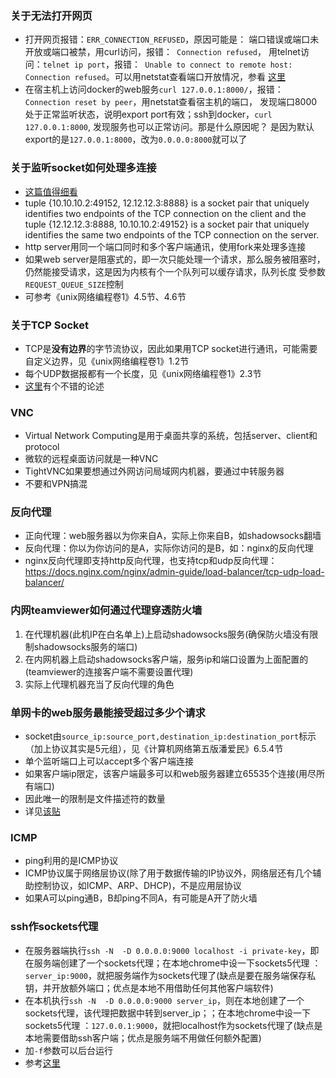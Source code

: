 ### 关于无法打开网页
* 打开网页报错：`ERR_CONNECTION_REFUSED`，原因可能是： 端口错误或端口未开放或端口被禁，用curl访问，报错：` Connection refused`，
用telnet访问：`telnet ip port`，报错：` Unable to connect to remote host: Connection refused`。可以用netstat查看端口开放情况，参看
[这里](https://serverfault.com/a/725263/267349)
* 在宿主机上访问docker的web服务`curl 127.0.0.1:8000/`，报错：`Connection reset by peer`，用netstat查看宿主机的端口，
发现端口8000处于正常监听状态，说明export port有效；ssh到docker，`curl 127.0.0.1:8000`, 发现服务也可以正常访问。那是什么原因呢？
是因为默认export的是`127.0.0.1:8000`，改为`0.0.0.0:8000`就可以了

### 关于监听socket如何处理多连接
* [这篇值得细看](https://ruslanspivak.com/lsbaws-part3/)
* tuple {10.10.10.2:49152, 12.12.12.3:8888} is a socket pair that uniquely identifies two endpoints of the TCP 
connection on the client and the tuple {12.12.12.3:8888, 10.10.10.2:49152} is a socket pair that uniquely identifies 
the same two endpoints of the TCP connection on the server.
* http server用同一个端口同时和多个客户端通讯，使用fork来处理多连接
* 如果web server是阻塞式的，即一次只能处理一个请求，那么服务被阻塞时，仍然能接受请求，这是因为内核有个一个队列可以缓存请求，队列长度
受参数`REQUEST_QUEUE_SIZE`控制
* 可参考《unix网络编程卷1》4.5节、4.6节

### 关于TCP Socket
* TCP是**没有边界**的字节流协议，因此如果用TCP socket进行通讯，可能需要自定义边界，见《unix网络编程卷1》1.2节
* 每个UDP数据报都有一个长度，见《unix网络编程卷1》2.3节
* [这里](https://stackoverflow.com/a/2862176/2272451)有个不错的论述

### VNC
*  Virtual Network Computing是用于桌面共享的系统，包括server、client和protocol
*  微软的远程桌面访问就是一种VNC
*  TightVNC如果要想通过外网访问局域网内机器，要通过中转服务器
*  不要和VPN搞混

### 反向代理
* 正向代理：web服务器以为你来自A，实际上你来自B，如shadowsocks翻墙
* 反向代理：你以为你访问的是A，实际你访问的是B，如：nginx的反向代理
* nginx反向代理即支持http反向代理，也支持tcp和udp反向代理：https://docs.nginx.com/nginx/admin-guide/load-balancer/tcp-udp-load-balancer/

 ### 内网teamviewer如何通过代理穿透防火墙
 1. 在代理机器(此机IP在白名单上)上启动shadowsocks服务(确保防火墙没有限制shadowsocks服务的端口)
 2. 在内网机器上启动shadowsocks客户端，服务ip和端口设置为上面配置的(teamviewer的连接客户端不需要设置代理)
 3. 实际上代理机器充当了反向代理的角色
 
 ### 单网卡的web服务最能接受超过多少个请求
 * socket由`source_ip:source_port,destination_ip:destination_port`标示（加上协议其实是5元组），见《计算机网络第五版潘爱民》6.5.4节
 * 单个监听端口上可以accept多个客户端连接
 * 如果客户端ip限定，该客户端最多可以和web服务器建立65535个连接(用尽所有端口)
 * 因此唯一的限制是文件描述符的数量
 * 详见[该贴](https://stackoverflow.com/a/2332756/2272451)
 
 ### ICMP
 * ping利用的是ICMP协议
 * ICMP协议属于网络层协议(除了用于数据传输的IP协议外，网络层还有几个辅助控制协议，如ICMP、ARP、DHCP)，不是应用层协议
 * 如果A可以ping通B，B却ping不同A，有可能是A开了防火墙
 
 ### ssh作sockets代理
 * 在服务器端执行`ssh -N  -D 0.0.0.0:9000 localhost -i private-key`，即在服务端创建了一个sockets代理；在本地chrome中设一下sockets5代理
 ：`server_ip:9000`，就把服务端作为sockets代理了(缺点是要在服务端保存私钥，并开放额外端口；优点是本地不用借助任何其他客户端软件)
 * 在本机执行`ssh -N  -D 0.0.0.0:9000 server_ip`，则在本地创建了一个sockets代理，该代理把数据中转到server_ip；；在本地chrome中设一下sockets5代理
 ：`127.0.0.1:9000`，就把localhost作为sockets代理了(缺点是本地需要借助ssh客户端；优点是服务端不用做任何额外配置)
 * 加`-f`参数可以后台运行
 * 参考[这里](https://catonmat.net/linux-socks5-proxy)
 